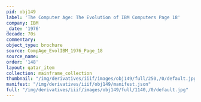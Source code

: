```yaml
---
pid: obj149
label: 'The Computer Age: The Evolution of IBM Computers Page 18'
company: IBM
_date: '1976'
decade: 70s
commentary:
object_type: brochure
source: CompAge_EvolIBM_1976_Page_18
source_name:
order: '148'
layout: qatar_item
collection: mainframe_collection
thumbnail: "/img/derivatives/iiif/images/obj149/full/250,/0/default.jpg"
manifest: "/img/derivatives/iiif/obj149/manifest.json"
full: "/img/derivatives/iiif/images/obj149/full/1140,/0/default.jpg"
---
```

